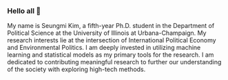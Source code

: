 ### Hello all :hugs:

My name is Seungmi Kim, a fifth-year Ph.D. student in the Department of Political Science at the University of Illinois at Urbana-Champaign. My research interests lie at the intersection of International Political Economy and Environmental Politics. I am deeply invested in utilizing machine learning and statistical models as my primary tools for the research. I am dedicated to contributing meaningful research to further our understanding of the society with exploring high-tech methods. 
